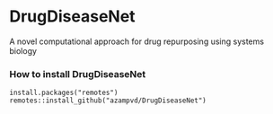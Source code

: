 # DrugDiseaseNet
A novel computational approach for drug repurposing using systems biology

### How to install DrugDiseaseNet
```
install.packages("remotes")
remotes::install_github("azampvd/DrugDiseaseNet")
```
